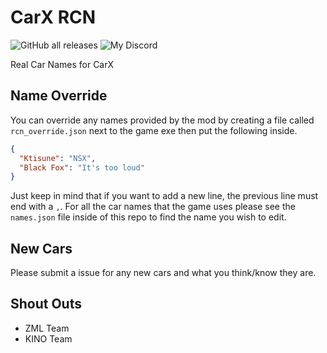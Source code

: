 # CarX RCN
![GitHub all releases](https://img.shields.io/github/downloads/Hi-ImKyle/CarX_RCN/total)
![My Discord](https://img.shields.io/badge/Discord-Kyle%230420-738ADB)

Real Car Names for CarX

## Name Override
You can override any names provided by the mod by creating a file called `rcn_override.json` next to the game exe then put the following inside.

```json
{
  "Ktisune": "NSX",
  "Black Fox": "It's too loud"
}
```

Just keep in mind that if you want to add a new line, the previous line must end with a `,`. For all the car names that the game uses please see the `names.json` file inside of this repo to find the name you wish to edit.

## New Cars
Please submit a issue for any new cars and what you think/know they are.

## Shout Outs
- ZML Team
- KINO Team
